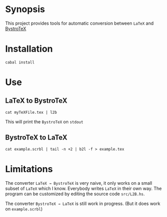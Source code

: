 Synopsis
========

This project provides tools for automatic conversion between `LaTeX` 
and [BystroTeX](http://andreimikhailov.com/slides/bystroTeX/slides-manual/index.html)


Installation
============

    cabal install



Use
===

LaTeX to BystroTeX
------------------

    cat myTeXFile.tex | l2b

This will print the `BystroTeX` on `stdout`

BystroTeX to LaTeX
------------------

    cat example.scrbl | tail -n +2 | b2l -f > example.tex

Limitations
===========

The converter `LaTeX → BystroTeX` is very naive, it only works on a small subset of `LaTeX` which I know.
Everybody writes `LaTeX` in their own way. 
The program can be customized by editing the source code `src/L2B.hs`.

The converter `BystroTeX → LaTeX` is still work in progress. (But it 
does work on `example.scrbl`)



